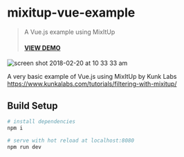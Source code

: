 # mixitup-vue-example

> A Vue.js example using MixItUp
> #### [VIEW DEMO](https://jordanboston.github.io/mixitup-vue-example)
![screen shot 2018-02-20 at 10 33 33 am](https://user-images.githubusercontent.com/1487071/36442208-d8b8c75a-1629-11e8-9419-35da809c6040.png)


A very basic example of Vue.js using MixItUp by Kunk Labs
https://www.kunkalabs.com/tutorials/filtering-with-mixitup/

## Build Setup

``` bash
# install dependencies
npm i

# serve with hot reload at localhost:8080
npm run dev
```
